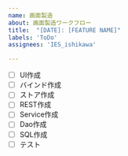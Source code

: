 ```yaml
---
name: 画面製造
about: 画面製造ワークフロー
title:  "[DATE]: [FEATURE NAME]"
labels: 'ToDo'
assignees: 'IES_ishikawa'

---
```


- [ ] UI作成
- [ ] バインド作成
- [ ] ストア作成
- [ ] REST作成
- [ ] Service作成
- [ ] Dao作成
- [ ] SQL作成
- [ ] テスト
